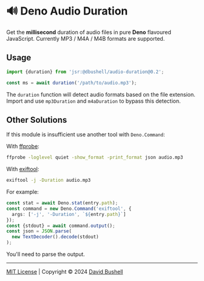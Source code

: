 # 🔊 Deno Audio Duration

Get the **millisecond** duration of audio files in pure **Deno** flavoured JavaScript. Currently MP3 / M4A / M4B formats are supported.

## Usage

```javascript
import {duration} from 'jsr:@dbushell/audio-duration@0.2';

const ms = await duration('/path/to/audio.mp3');
```

The `duration` function will detect audio formats based on the file extension. Import and use `mp3Duration` and `m4aDuration` to bypass this detection.

## Other Solutions

If this module is insufficient use another tool with `Deno.Command`:

With [ffprobe](https://ffmpeg.org/ffprobe.html):

```sh
ffprobe -loglevel quiet -show_format -print_format json audio.mp3
```

With [exiftool](https://exiftool.org/):

```sh
exiftool -j -Duration audio.mp3
```

For example:

```typescript
const stat = await Deno.stat(entry.path);
const command = new Deno.Command('exiftool', {
  args: ['-j', '-Duration', `${entry.path}`]
});
const {stdout} = await command.output();
const json = JSON.parse(
  new TextDecoder().decode(stdout)
);
```

You'll need to parse the output.

* * *

[MIT License](/LICENSE) | Copyright © 2024 [David Bushell](https://dbushell.com)
